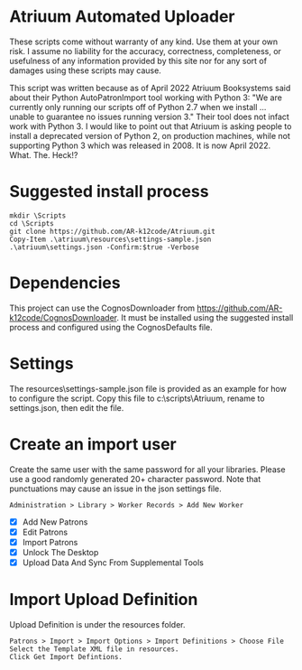 # Atriuum Automated Uploader

These scripts come without warranty of any kind. Use them at your own risk. I assume no liability for the accuracy, correctness, completeness, or usefulness of any information provided by this site nor for any sort of damages using these scripts may cause.

This script was written because as of April 2022 Atriuum Booksystems said about their Python AutoPatronImport tool working with Python 3: "We are currently only running our scripts off of Python 2.7 when we install ... unable to guarantee no issues running version 3."  Their tool does not infact work with Python 3. I would like to point out that Atriuum is asking people to install a deprecated version of Python 2, on production machines, while not supporting Python 3 which was released in 2008.  It is now April 2022. What. The. Heck!?

# Suggested install process
````
mkdir \Scripts
cd \Scripts
git clone https://github.com/AR-k12code/Atriuum.git
Copy-Item .\atriuum\resources\settings-sample.json .\atriuum\settings.json -Confirm:$true -Verbose
````

# Dependencies
This project can use the CognosDownloader from https://github.com/AR-k12code/CognosDownloader.  It must be installed using the suggested install process and configured using the CognosDefaults file.

# Settings
The resources\settings-sample.json file is provided as an example for how to configure the script. Copy this file to c:\scripts\Atriuum, rename to settings.json, then edit the file.

# Create an import user
Create the same user with the same password for all your libraries. Please use a good randomly generated 20+ character password. Note that punctuations may cause an issue in the json settings file.
````
Administration > Library > Worker Records > Add New Worker
````
- [x] Add New Patrons
- [x] Edit Patrons
- [x] Import Patrons
- [x] Unlock The Desktop
- [x] Upload Data And Sync From Supplemental Tools

# Import Upload Definition
Upload Definition is under the resources folder.
````
Patrons > Import > Import Options > Import Definitions > Choose File
Select the Template XML file in resources.
Click Get Import Defintions.
````
